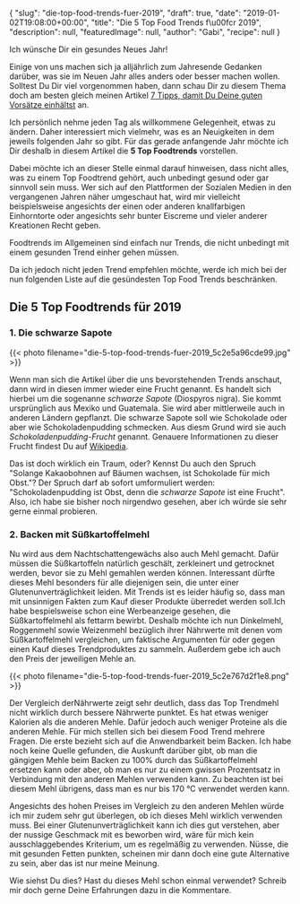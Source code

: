 {
    "slug": "die-top-food-trends-fuer-2019",
    "draft": true,
    "date": "2019-01-02T19:08:00+00:00",
    "title": "Die 5 Top Food Trends f\u00fcr 2019",
    "description": null,
    "featuredImage": null,
    "author": "Gabi",
    "recipe": null
}

Ich wünsche Dir ein gesundes Neues Jahr! 

Einige von uns machen sich ja alljährlich zum Jahresende Gedanken darüber, was sie im Neuen Jahr alles anders oder besser machen wollen. Solltest Du Dir viel vorgenommen haben, dann schau Dir zu diesem Thema doch am besten gleich meinen Artikel [7 Tipps, damit Du Deine guten Vorsätze einhältst](https://kochfokus.de/artikel/7-tipps-damit-du-deine-guten-vorsaetze-einhaeltst/ "7 Tipps, damit Du Deine guten Vorsätze einhältst") an.

Ich persönlich nehme jeden Tag als willkommene Gelegenheit, etwas zu ändern. Daher interessiert mich vielmehr, was es an Neuigkeiten in dem jeweils folgenden Jahr so gibt. Für das gerade anfangende Jahr möchte ich Dir deshalb in diesem Artikel die **5 Top Foodtrends** vorstellen.

Dabei möchte ich an dieser Stelle  einmal darauf hinweisen, dass nicht alles, was zu einem Top Foodtrend gehört, auch unbedingt gesund oder gar sinnvoll sein muss. Wer sich auf den Plattformen der Sozialen Medien in den vergangenen Jahren näher umgeschaut hat, wird mir vielleicht beispielsweise angesichts der einen oder anderen knallfarbigen Einhorntorte oder angesichts sehr bunter Eiscreme und vieler anderer Kreationen Recht geben.

Foodtrends im Allgemeinen sind einfach nur Trends, die nicht unbedingt mit einem gesunden Trend einher gehen müssen. 

Da ich jedoch nicht jeden Trend empfehlen möchte, werde ich mich bei der nun folgenden Liste auf die gesündesten Top  Food Trends beschränken.


## Die 5 Top Foodtrends für 2019

### 1. Die schwarze Sapote

{{< photo filename="die-5-top-food-trends-fuer-2019_5c2e5a96cde99.jpg" >}}

Wenn man sich die Artikel über die uns bevorstehenden Trends anschaut, dann wird in diesen immer wieder eine Frucht genannt. Es handelt sich hierbei um die sogenanne *schwarze Sapote* (Diospyros nigra). Sie kommt ursprünglich aus Mexiko und Guatemala. Sie wird aber mittlerweile auch in anderen Ländern gepflanzt. Die schwarze Sapote soll wie Schokolade oder aber wie Schokoladenpudding schmecken. Aus diesm Grund  wird sie auch *Schokoladenpudding-Frucht* genannt. Genauere Informationen zu dieser Frucht findest Du  auf [Wikipedia](https://de.wikipedia.org/wiki/Schwarze_Sapote "Wikipedia").

Das ist doch wirklich ein Traum, oder? Kennst Du auch den Spruch "Solange Kakaobohnen auf Bäumen wachsen, ist Schokolade für mich Obst."? Der Spruch darf ab sofort umformuliert werden: "Schokoladenpudding ist Obst, denn die *schwarze Sapote* ist eine Frucht".  Also, ich habe sie bisher noch nirgendwo gesehen, aber ich würde sie sehr gerne einmal probieren.


### 2. Backen mit Süßkartoffelmehl

Nu wird aus dem Nachtschattengewächs also auch Mehl gemacht. Dafür müssen die Süßkartoffeln natürlich geschält, zerkleinert und getrocknet werden, bevor sie zu Mehl gemahlen werden können. Interessant dürfte dieses Mehl besonders für alle diejenigen sein, die unter einer Glutenunverträglichkeit leiden. Mit Trends ist es leider häufig so, dass man mit unsinnigen Fakten zum Kauf dieser Produkte überredet werden soll.Ich habe bespielsweise schon eine Werbeanzeige gesehen, die Süßkartoffelmehl als fettarm bewirbt. Deshalb möchte ich nun Dinkelmehl, Roggenmehl sowie Weizenmehl bezüglich ihrer Nährwerte mit denen vom Süßkartoffelmehl vergleichen, um faktische Argumenten für oder gegen einen Kauf dieses Trendproduktes zu sammeln. Außerdem gebe ich auch den Preis der jeweiligen Mehle an.


{{< photo filename="die-5-top-food-trends-fuer-2019_5c2e767d2f1e8.png" >}}


Der Vergleich derNährwerte zeigt sehr deutlich, dass das Top Trendmehl nicht wirklich durch bessere Nährwerte punktet. Es hat etwas weniger Kalorien als die anderen Mehle. Dafür jedoch auch weniger Proteine als die anderen Mehle. Für mich stellen sich bei diesem Food Trend mehrere Fragen. Die erste bezieht sich auf die Anwendbarkeit beim Backen. Ich habe noch keine Quelle gefunden, die Auskunft darüber gibt, ob man die gängigen Mehle beim Backen zu 100% durch das Süßkartoffelmehl ersetzen kann oder aber, ob man es nur zu einem gwissen Prozentsatz in Verbindung mit den anderen Mehlen verwenden  kann. Zu beachten ist bei diesem Mehl übrigens, dass man es nur bis 170 °C  verwendet werden kann.

Angesichts des hohen Preises im Vergleich zu den anderen Mehlen würde ich mir zudem sehr gut überlegen, ob ich dieses Mehl wirklich verwenden muss. Bei einer Glutenunverträglichkeit kann ich dies gut verstehen, aber der nussige Geschmack mit es beworben wird, wäre für mich kein ausschlaggebendes Kriterium, um es regelmäßig zu verwenden. Nüsse, die mit gesunden Fetten punkten, scheinen mir dann doch eine gute Alternative zu sein, aber das ist nur meine Meinung. 

Wie siehst Du dies? Hast du dieses Mehl schon einmal verwendet? Schreib mir doch gerne Deine Erfahrungen dazu in die Kommentare.